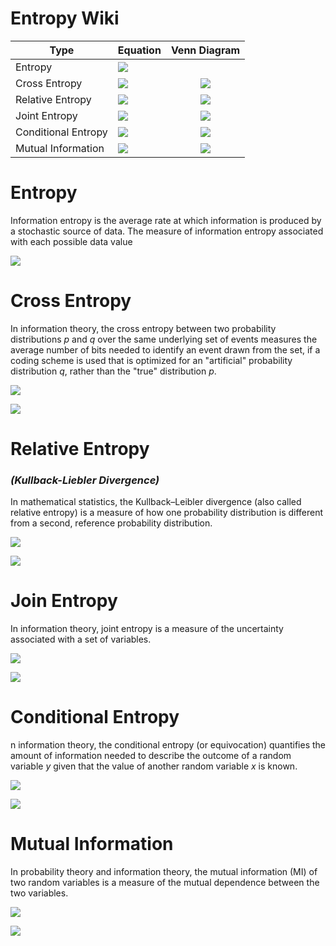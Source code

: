 # Entropy Wiki

| **Type**            | **Equation**                                                                                     | **Venn Diagram**                                                                                  |
|---------------------|--------------------------------------------------------------------------------------------------|:-------------------------------------------------------------------------------------------------:|
| Entropy             | ![](https://github.com/samsoto/EntroPy/blob/master/resources/images/tex_entropy.png)             |                                                                                                   |
| Cross Entropy       | ![](https://github.com/samsoto/EntroPy/blob/master/resources/images/tex_cross_entropy.png)       | ![](https://github.com/samsoto/EntroPy/blob/master/resources/images/venn_cross_entropy.png)       |
| Relative Entropy    | ![](https://github.com/samsoto/EntroPy/blob/master/resources/images/tex_relative_entropy.png)    | ![](https://github.com/samsoto/EntroPy/blob/master/resources/images/venn_relative_entropy.png)    |
| Joint Entropy       | ![](https://github.com/samsoto/EntroPy/blob/master/resources/images/tex_joint_entropy.png)       | ![](https://github.com/samsoto/EntroPy/blob/master/resources/images/venn_joint_entropy.png)       |
| Conditional Entropy | ![](https://github.com/samsoto/EntroPy/blob/master/resources/images/tex_conditional_entropy.png) | ![](https://github.com/samsoto/EntroPy/blob/master/resources/images/venn_conditional_entropy.png) |
| Mutual Information  | ![](https://github.com/samsoto/EntroPy/blob/master/resources/images/tex_mutual_information.png)  | ![](https://github.com/samsoto/EntroPy/blob/master/resources/images/venn_mutual_information.png)  |


# Entropy

Information entropy is the average rate at which information is produced by a stochastic source of data. The measure of information entropy associated with each possible data value

![](https://github.com/samsoto/EntroPy/blob/master/resources/images/tex_entropy.png)

 
# Cross Entropy

In information theory, the cross entropy between two probability distributions *p* and *q* over the same underlying set of events measures the average number of bits needed to identify an event drawn from the set, if a coding scheme is used that is optimized for an "artificial" probability distribution *q*, rather than the "true" distribution *p*.

![](https://github.com/samsoto/EntroPy/blob/master/resources/images/venn_cross_entropy.png)

![](https://github.com/samsoto/EntroPy/blob/master/resources/images/tex_cross_entropy.png)

# Relative Entropy 
### ***(Kullback-Liebler Divergence)***


In mathematical statistics, the Kullback–Leibler divergence (also called relative entropy) is a measure of how one probability distribution is different from a second, reference probability distribution.

![](https://github.com/samsoto/EntroPy/blob/master/resources/images/venn_relative_entropy.png)

![](https://github.com/samsoto/EntroPy/blob/master/resources/images/tex_relative_entropy.png)

# Join Entropy

In information theory, joint entropy is a measure of the uncertainty associated with a set of variables.

![](https://github.com/samsoto/EntroPy/blob/master/resources/images/venn_joint_entropy.png)

![](https://github.com/samsoto/EntroPy/blob/master/resources/images/tex_joint_entropy.png)


# Conditional Entropy

n information theory, the conditional entropy (or equivocation) quantifies the amount of information needed to describe the outcome of a random variable *y* given that the value of another random variable *x* is known.

![](https://github.com/samsoto/EntroPy/blob/master/resources/images/venn_conditional_entropy.png)

![](https://github.com/samsoto/EntroPy/blob/master/resources/images/tex_conditional_entropy.png)

# Mutual Information

In probability theory and information theory, the mutual information (MI) of two random variables is a measure of the mutual dependence between the two variables.

![](https://github.com/samsoto/EntroPy/blob/master/resources/images/venn_mutual_information.png)

![](https://github.com/samsoto/EntroPy/blob/master/resources/images/tex_mutual_information.png)

